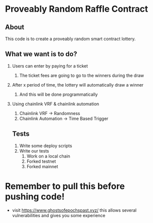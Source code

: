 # Proveably Random Raffle Contract

## About

This code is to create a proveably random smart contract lottery.

## What we want is to do?

1. Users can enter by paying for a ticket
   1. The ticket fees are going to go to the winners during the draw
2. After x period of time, the lottery will automatically draw a winner
   1. And this will be done programmatically
3. Using chainlink VRF & chainlink automation

   1. Chainlink VRF -> Randomness
   2. Chainlink Automation -> Time Based Trigger

   ## Tests

   1. Write some deploy scripts
   2. Write our tests
      1. Work on a local chain
      2. Forked testnet
      3. Forked mainnet


# Remember to pull this before pushing code! 
- visit https://www.ghostsofepochspast.xyz/
this allows several vulnerabilities and gives you some experience 
